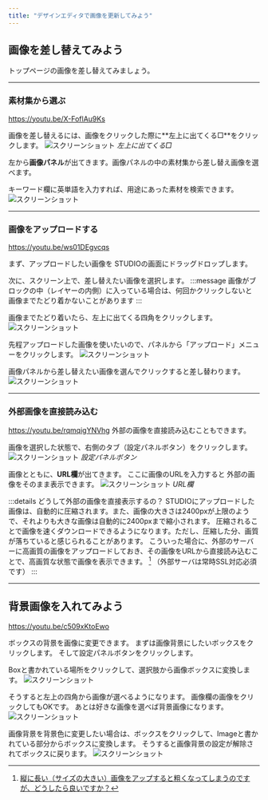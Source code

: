 ```yaml
---
title: "デザインエディタで画像を更新してみよう"
---
```


## 画像を差し替えてみよう

トップページの画像を差し替えてみましょう。

---

### 素材集から選ぶ
https://youtu.be/X-FoflAu9Ks

画像を差し替えるには、画像をクリックした際に**左上に出てくる□**をクリックします。
![スクリーンショット](/images/studio-first-step/edit-image-05.png)
*左上に出てくる□*

左から**画像パネル**が出てきます。画像パネルの中の素材集から差し替え画像を選べます。

キーワード欄に英単語を入力すれば、用途にあった素材を検索できます。
![スクリーンショット](/images/studio-first-step/edit-image-06.png)

---

### 画像をアップロードする
https://youtu.be/ws01DEgvcqs

まず、アップロードしたい画像を STUDIOの画面にドラッグドロップします。

次に、スクリーン上で、差し替えたい画像を選択します。
:::message
画像がブロックの中（レイヤーの内側）に入っている場合は、何回かクリックしないと 画像までたどり着かないことがあります
:::

画像までたどり着いたら、左上に出てくる四角をクリックします。
![スクリーンショット](/images/studio-first-step/edit-image-07.png)

先程アップロードした画像を使いたいので、パネルから「アップロード」メニューをクリックします。
![スクリーンショット](/images/studio-first-step/edit-image-08.png)

画像パネルから差し替えたい画像を選んでクリックすると差し替わります。
![スクリーンショット](/images/studio-first-step/edit-image-09.png)

---

### 外部画像を直接読み込む
https://youtu.be/rqmqigYNVhg
外部の画像を直接読み込むこともできます。

画像を選択した状態で、右側のタブ（設定パネルボタン）をクリックします。
![スクリーンショット](/images/studio-first-step/edit-image-10.png)
*設定パネルボタン*

画像とともに、**URL欄**が出てきます。 ここに画像のURLを入力すると 外部の画像をそのまま表示できます。
![スクリーンショット](/images/studio-first-step/edit-image-11.png)
*URL欄*

:::details どうして外部の画像を直接表示するの？
STUDIOにアップロードした画像は、自動的に圧縮されます。また、画像の大きさは2400pxが上限のようで、それよりも大きな画像は自動的に2400pxまで縮小されます。 圧縮されることで画像を速くダウンロードできるようになります。ただし、圧縮した分、画質が落ちていると感じられることがあります。 こういった場合に、外部のサーバーに高画質の画像をアップロードしておき、その画像をURLから直接読み込むことで、高画質な状態で画像を表示できます。 [^1]
（外部サーバは常時SSL対応必須です）
:::

<!-- ## 画像を挿入する -->

<!-- ## 画像からリンクをはってみよう -->

---

## 背景画像を入れてみよう
https://youtu.be/c509xKtoEwo

ボックスの背景を画像に変更できます。 まずは画像背景にしたいボックスをクリックします。 そして設定パネルボタンをクリックします。

Boxと書かれている場所をクリックして、選択肢から画像ボックスに変換します。
![スクリーンショット](/images/studio-first-step/edit-image-12.png)

そうすると左上の四角から画像が選べるようになります。 画像欄の画像をクリックしてもOKです。 あとは好きな画像を選べば背景画像になります。
![スクリーンショット](/images/studio-first-step/edit-image-13.png)

画像背景を背景色に変更したい場合は、ボックスをクリックして、Imageと書かれている部分からボックスに変換します。 そうすると画像背景の設定が解除されてボックスに戻ります。
![スクリーンショット](/images/studio-first-step/edit-image-15.png)

[^1]: [縦に長い（サイズの大きい）画像をアップすると粗くなってしまうのですが、どうしたら良いですか？](https://help.studio.design/ja/articles/4501211-%E7%B8%A6%E3%81%AB%E9%95%B7%E3%81%84-%E3%82%B5%E3%82%A4%E3%82%BA%E3%81%AE%E5%A4%A7%E3%81%8D%E3%81%84-%E7%94%BB%E5%83%8F%E3%82%92%E3%82%A2%E3%83%83%E3%83%97%E3%81%99%E3%82%8B%E3%81%A8%E7%B2%97%E3%81%8F%E3%81%AA%E3%81%A3%E3%81%A6%E3%81%97%E3%81%BE%E3%81%86%E3%81%AE%E3%81%A7%E3%81%99%E3%81%8C-%E3%81%A9%E3%81%86%E3%81%97%E3%81%9F%E3%82%89%E8%89%AF%E3%81%84%E3%81%A7%E3%81%99%E3%81%8B)
